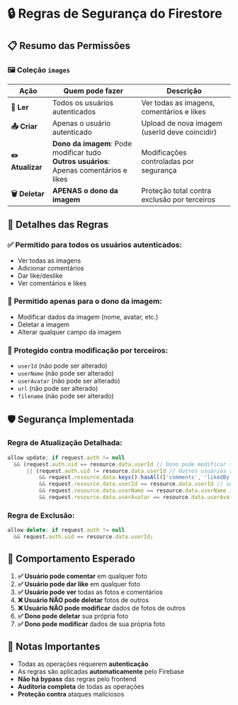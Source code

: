 # 🔒 Regras de Segurança do Firestore

## 📋 Resumo das Permissões

### 🖼️ Coleção `images`

| Ação | Quem pode fazer | Descrição |
|------|----------------|-----------|
| **👀 Ler** | Todos os usuários autenticados | Ver todas as imagens, comentários e likes |
| **📤 Criar** | Apenas o usuário autenticado | Upload de nova imagem (userId deve coincidir) |
| **✏️ Atualizar** | **Dono da imagem**: Pode modificar tudo<br/>**Outros usuários**: Apenas comentários e likes | Modificações controladas por segurança |
| **🗑️ Deletar** | **APENAS o dono da imagem** | Proteção total contra exclusão por terceiros |

## 🔐 Detalhes das Regras

### ✅ **Permitido para todos os usuários autenticados:**
- Ver todas as imagens
- Adicionar comentários
- Dar like/deslike
- Ver comentários e likes

### 👤 **Permitido apenas para o dono da imagem:**
- Modificar dados da imagem (nome, avatar, etc.)
- Deletar a imagem
- Alterar qualquer campo da imagem

### 🚫 **Protegido contra modificação por terceiros:**
- `userId` (não pode ser alterado)
- `userName` (não pode ser alterado)
- `userAvatar` (não pode ser alterado)
- `url` (não pode ser alterado)
- `filename` (não pode ser alterado)

## 🛡️ Segurança Implementada

### **Regra de Atualização Detalhada:**
```javascript
allow update: if request.auth != null
  && (request.auth.uid == resource.data.userId // Dono pode modificar tudo
      || (request.auth.uid != resource.data.userId // Outros usuários só podem
          && request.resource.data.keys().hasAll(['comments', 'likedBy']) // modificar comments e likedBy
          && request.resource.data.userId == resource.data.userId // sem alterar o dono
          && request.resource.data.userName == resource.data.userName // sem alterar o nome
          && request.resource.data.userAvatar == resource.data.userAvatar)); // sem alterar o avatar
```

### **Regra de Exclusão:**
```javascript
allow delete: if request.auth != null 
  && request.auth.uid == resource.data.userId;
```

## 🎯 Comportamento Esperado

1. **✅ Usuário pode comentar** em qualquer foto
2. **✅ Usuário pode dar like** em qualquer foto
3. **✅ Usuário pode ver** todas as fotos e comentários
4. **❌ Usuário NÃO pode deletar** fotos de outros
5. **❌ Usuário NÃO pode modificar** dados de fotos de outros
6. **✅ Dono pode deletar** sua própria foto
7. **✅ Dono pode modificar** dados de sua própria foto

## 📝 Notas Importantes

- Todas as operações requerem **autenticação**
- As regras são aplicadas **automaticamente** pelo Firebase
- **Não há bypass** das regras pelo frontend
- **Auditoria completa** de todas as operações
- **Proteção contra** ataques maliciosos
